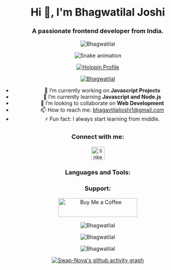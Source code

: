 <h1 align="center">Hi 👋, I'm Bhagwatilal Joshi</h1>
<h3 align="center">A passionate frontend developer from India.</h3>
<div align="center">

  <p align="center"> 
    <img src="https://komarev.com/ghpvc/?username=Bhagwatilal&label=Profile%20views&color=0e75b6&style=flat" alt="Bhagwatilal" />
  </p>

<p align="center">
  <img src="https://raw.githubusercontent.com/Bhagwatilal/Bhagwatilal/output/snake.svg" alt="Snake animation" />
</p>

  <p align="center">
    <a href="https://holopin.io/@bhagwatilal">
      <img src="https://holopin.me/bhagwatilal" alt="Holopin Profile">
    </a>
  </p>

  <p align="center"> 
    <a href="https://github.com/ryo-ma/github-profile-trophy">
      <img src="https://github-profile-trophy.vercel.app/?username=Bhagwatilal" alt="Bhagwatilal" />
    </a>
  </p>

  - 🔭 I’m currently working on **Javascript Projects**
  - 🌱 I’m currently learning **Javascript and Node.js**
  - 👯 I’m looking to collaborate on **Web Development**
  - 📫 How to reach me: [bhagavtilaljoshi1@gmail.com](mailto:bhagavtilaljoshi1@gmail.com)
  - ⚡ Fun fact: I always start learning from middle.

  <h3 align="center">Connect with me:</h3>
<p align="center">
<a href="https://linkedin.com/in/bhagwatilal-joshi-863b14264/" target="_blank">
  <img src="https://img.shields.io/static/v1?message=LinkedIn&logo=linkedin&label=&color=0077B5&logoColor=white&labelColor=&style=for-the-badge" height="35" alt="linkedin logo" />
  </a>

</p>

  <h3 align="center">Languages and Tools:</h3>
  <p align="center"> 
    <!-- Add your tools and languages icons here -->
  </p>

  <h3 align="center">Support:</h3>
  <p align="center">
    <a href="https://www.buymeacoffee.com/bhagwatilal">
      <img align="center" src="https://cdn.buymeacoffee.com/buttons/v2/default-yellow.png" height="50" width="210" alt="Buy Me a Coffee" />
    </a>
  </p>

  <p align="center">
    <img align="center" src="https://github-readme-stats.vercel.app/api/top-langs?username=Bhagwatilal&show_icons=true&locale=en&layout=compact" alt="Bhagwatilal" />
  </p>

  <p align="center">
    <img align="center" src="https://github-readme-stats.vercel.app/api?username=Bhagwatilal&show_icons=true&locale=en" alt="Bhagwatilal" /
  </p>

  <p align="center">
    <img align="center" src="https://github-readme-streak-stats.herokuapp.com/?user=Bhagwatilal&" alt="Bhagwatilal" />
  </p>

  

  [![Swap-Nova's github activity graph](https://github-readme-activity-graph.vercel.app/graph?username=Bhagwatilal&theme=react-dark&hide_border=true&area=true)](https://github.com/Bhagwatilal/github-readme-activity-graph)

 
</div>
